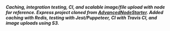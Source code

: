 ##### Caching, integration testing, CI, and scalable image/file upload with node for reference. Express project cloned from [AdvancedNodeStarter](https://github.com/StephenGrider/AdvancedNodeStarter). Added caching with Redis, testing with Jest/Puppeteer, CI with Travis CI, and image uploads using S3.
